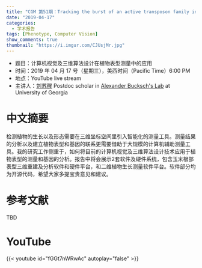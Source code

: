 ```yaml
---
title: "CGM 第51期：Tracking the burst of an active transposon family in rice"
date: "2019-04-17"
categories:
  - 学术报告
tags: [Phenotype, Computer Vision]
show_comments: true
thumbnail: "https://i.imgur.com/CJUsjMr.jpg"
---
```



- 题目：计算机视觉及三维算法设计在植物表型测量中的应用
- 时间：2019 年 04 月 17 号（星期三），美西时间（Pacific Time）6:00 PM
- 地点：YouTube live stream
- 主讲人：[刘苏醒](https://suxingliu.wixsite.com/portfolio) Postdoc scholar in [Alexander Bucksch's Lab](http://www.computational-plant-science.org/joomla30/) at University of Georgia



# 中文摘要

检测植物的生长以及形态需要在三维坐标空间里引入智能化的测量工具。测量结果的分析以及建立植物表型和基因的联系更需要借助于大规模的计算机辅助测量工具。我的研究工作侧重于，如何将目前的计算机视觉及三维算法设计技术应用于植物表型的测量和基因的分析。报告中将会展示2套软件及硬件系统，包含玉米根部表型三维重建及分析软件和硬件平台，和二维植物生长测量软件平台。软件部分均为开源代码，希望大家多提宝贵意见和建议。


# 参考文献
TBD


# YouTube

{{< youtube id="fGGt7nWRwAc" autoplay="false" >}}


